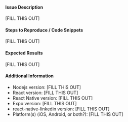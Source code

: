 #### Issue Description

[FILL THIS OUT]

#### Steps to Reproduce / Code Snippets

[FILL THIS OUT]

#### Expected Results

[FILL THIS OUT]

#### Additional Information

* Nodejs version: [FILL THIS OUT]
* React version: [FILL THIS OUT]
* React Native version: [FILL THIS OUT]
* Expo version: [FILL THIS OUT]
* react-native-linkedin version: [FILL THIS OUT]
* Platform(s) (iOS, Android, or both?): [FILL THIS OUT]

